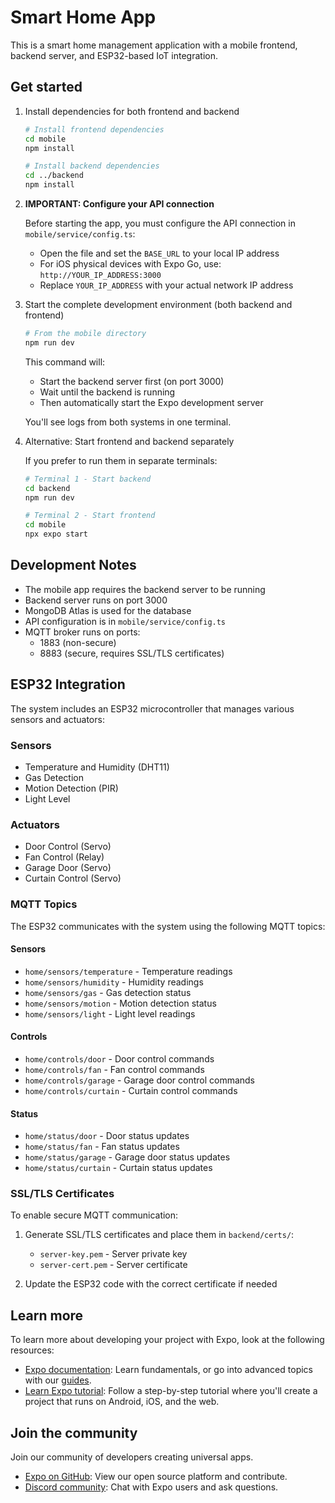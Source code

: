 # Smart Home App

This is a smart home management application with a mobile frontend, backend server, and ESP32-based IoT integration.

## Get started

1. Install dependencies for both frontend and backend

   ```bash
   # Install frontend dependencies
   cd mobile
   npm install

   # Install backend dependencies
   cd ../backend
   npm install
   ```

2. **IMPORTANT: Configure your API connection**

   Before starting the app, you must configure the API connection in `mobile/service/config.ts`:
   - Open the file and set the `BASE_URL` to your local IP address
   - For iOS physical devices with Expo Go, use: `http://YOUR_IP_ADDRESS:3000`
   - Replace `YOUR_IP_ADDRESS` with your actual network IP address

3. Start the complete development environment (both backend and frontend)

   ```bash
   # From the mobile directory
   npm run dev
   ```

   This command will:
   - Start the backend server first (on port 3000)
   - Wait until the backend is running
   - Then automatically start the Expo development server

   You'll see logs from both systems in one terminal.

4. Alternative: Start frontend and backend separately

   If you prefer to run them in separate terminals:

   ```bash
   # Terminal 1 - Start backend
   cd backend
   npm run dev

   # Terminal 2 - Start frontend
   cd mobile
   npx expo start
   ```

## Development Notes

- The mobile app requires the backend server to be running
- Backend server runs on port 3000
- MongoDB Atlas is used for the database
- API configuration is in `mobile/service/config.ts`
- MQTT broker runs on ports:
  - 1883 (non-secure)
  - 8883 (secure, requires SSL/TLS certificates)

## ESP32 Integration

The system includes an ESP32 microcontroller that manages various sensors and actuators:

### Sensors
- Temperature and Humidity (DHT11)
- Gas Detection
- Motion Detection (PIR)
- Light Level

### Actuators
- Door Control (Servo)
- Fan Control (Relay)
- Garage Door (Servo)
- Curtain Control (Servo)

### MQTT Topics

The ESP32 communicates with the system using the following MQTT topics:

#### Sensors
- `home/sensors/temperature` - Temperature readings
- `home/sensors/humidity` - Humidity readings
- `home/sensors/gas` - Gas detection status
- `home/sensors/motion` - Motion detection status
- `home/sensors/light` - Light level readings

#### Controls
- `home/controls/door` - Door control commands
- `home/controls/fan` - Fan control commands
- `home/controls/garage` - Garage door control commands
- `home/controls/curtain` - Curtain control commands

#### Status
- `home/status/door` - Door status updates
- `home/status/fan` - Fan status updates
- `home/status/garage` - Garage door status updates
- `home/status/curtain` - Curtain status updates

### SSL/TLS Certificates

To enable secure MQTT communication:

1. Generate SSL/TLS certificates and place them in `backend/certs/`:
   - `server-key.pem` - Server private key
   - `server-cert.pem` - Server certificate

2. Update the ESP32 code with the correct certificate if needed

## Learn more

To learn more about developing your project with Expo, look at the following resources:

- [Expo documentation](https://docs.expo.dev/): Learn fundamentals, or go into advanced topics with our [guides](https://docs.expo.dev/guides).
- [Learn Expo tutorial](https://docs.expo.dev/tutorial/introduction/): Follow a step-by-step tutorial where you'll create a project that runs on Android, iOS, and the web.

## Join the community

Join our community of developers creating universal apps.

- [Expo on GitHub](https://github.com/expo/expo): View our open source platform and contribute.
- [Discord community](https://chat.expo.dev): Chat with Expo users and ask questions.
